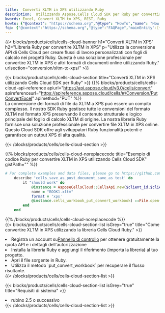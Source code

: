```yaml
---
title:  Converti XLTM in XPS utilizzando Ruby
description:  Utilizzando Aspose.Cells Cloud SDK per Ruby per convertire un file in formato XLTM in un file in formato XPS.
kwords: Excel, Convert XLTM to XPS, REST, Ruby
howto: {"@context": "https://schema.org","@type": "HowTo","name": "How to convert XLTM to XPS using the Cells Cloud Ruby library.","description": "How to convert XLTM to XPS using the Cells Cloud Ruby library.","image": {"@type": "ImageObject"},"url": "/ruby/conversion/xltm-to-xps/","step": [{ "@type": "HowToStep","name": "How to convert XLTM to XPS using the Cells Cloud Ruby library. step 1", "image": {"@type": "ImageObject",},"url": "/ruby/conversion/xltm-to-xps/","text": "Register an account at <a href='https://dashboard.aspose.cloud/'>Dashboard</a> to get free API quota & authorization details",},{ "@type": "HowToStep","name": "How to convert XLTM to XPS using the Cells Cloud Ruby library. step 1", "image": {"@type": "ImageObject",},"url": "/ruby/conversion/xltm-to-xps/","text": "Install Ruby library and add the reference (import the library) to your project.",},{ "@type": "HowToStep","name": "How to convert XLTM to XPS using the Cells Cloud Ruby library. step 1", "image": {"@type": "ImageObject",},"url": "/ruby/conversion/xltm-to-xps/","text": "Open the source file in Ruby.",},{ "@type": "HowToStep","name": "How to convert XLTM to XPS using the Cells Cloud Ruby library. step 1", "image": {"@type": "ImageObject",},"url": "/ruby/conversion/xltm-to-xps/","text": "Use the `put_convert_workbook` method to retrieve the resulting stream.",}, ],"supply": {"@type": "HowToSupply","name": "document"},"tool": [{"@type": "HowToTool","name": "RubyMine, Visual Studio Code, Aptana Studio, NetBeans"},{"@type": "HowToTool","name": "Aspose Cells"}],"totalTime": "PT6M"}
fqa: {"@context":"https://schema.org","@type":"FAQPage","mainEntity":[{"@type":"Question","name":"Why convert file formats in C# using REST API?","acceptedAnswer":{"@type":"Answer","text":"Documents are encoded in many ways, and some files may be incompatible with the software you use. To open and read such files, just convert them to appropriate file formats.<br/><ol><li>Install .NET SDK and add the reference (import the library) to your project.</li><li>Open the source file in C# using REST API.</li><li>Call the PutConvertWorkbookRequest() method, passing an output filename with required extension.</li><li>Get the result of conversion as a separate file.</li></ol>"}},{"@type":"Question","name":"What file formats can I convert with your C# library?","acceptedAnswer":{"@type":"Answer","text":"We support a variety of file formats for conversion using .NET library, including XLSX, Excel, xls , PDF, CSV, HTML, Markdown, XML, PNG, JPG, TIFF, Json, TXT and many more."}},{"@type":"Question","name":"What is the maximum allowed file size for conversion using this .NET library?","acceptedAnswer":{"@type":"Answer","text":"There are no file size limits for format conversions using .NET library."}}]}
---
```

{{< blocks/products/cells/cells-cloud-banner h1="Converti XLTM in XPS" h2="Libreria Ruby per convertire XLTM in XPS" p="Utilizza la conversione API di Cells Cloud per creare flussi di lavoro personalizzati con fogli di calcolo nei progetti Ruby. Questa è una soluzione professionale per convertire XLTM in XPS e altri formati di documenti online utilizzando Ruby." urlsection="conversion/xltm-to-xps/" >}}

{{< blocks/products/cells/cells-cloud-section title="Converti XLTM in XPS utilizzando Cells Cloud SDK per Ruby" >}}
{{% blocks/products/cells/cells-cloud-api-reference apiurl="https://api.aspose.cloud/v3.0/cells/convert" apireferenceurl="https://apireference.aspose.cloud/cells/#/Conversion/PutConvertExcel" apimethod="PUT" %}}
<br/>
La conversione dei formati di file da XLTM a XPS può essere un compito complesso. Il nostro SDK Ruby gestisce tutte le conversioni del formato XLTM nel formato XPS preservando il contenuto strutturale e logico principale del foglio di calcolo XLTM di origine. La nostra libreria Ruby fornisce una soluzione professionale per convertire file XLTM in XPS online. Questo Cloud SDK offre agli sviluppatori Ruby funzionalità potenti e garantisce un output XPS di alta qualità.

{{< /blocks/products/cells/cells-cloud-section >}}

{{% blocks/products/cells/cells-cloud-noreplacecode title="Esempio di codice Ruby per convertire XLTM in XPS utilizzando Cells Cloud SDK" gistPath="" %}}
 
```ruby
# For complete examples and data files, please go to https://github.com/aspose-cells-cloud/aspose-cells-cloud-ruby/
    describe 'cells_save_as_post_document_save_as test' do
        it "should work" do
            @instance = AsposeCellsCloud::CellsApi.new($client_id,$client_secret,"v3.0","https://api.aspose.cloud/")
            name = "BOOK1.xltm"
            format = 'xps'
            @instance.cells_workbook_put_convert_workbook( ::File.open(File.expand_path("data/"+name),"r")  {|io| io.read(io.size) },{:format=>format})     
        end
    end
```
 
{{% /blocks/products/cells/cells-cloud-noreplacecode %}}
<br/>
{{< blocks/products/cells/cells-cloud-section-list isGrey="true" title="Come convertire XLTM in XPS utilizzando la libreria Cells Cloud Ruby." >}}
<li> Registra un account su<a href="https://dashboard.aspose.cloud/">Pannello di controllo</a> per ottenere gratuitamente la quota API e i dettagli dell'autorizzazione</li>
<li>Installa la libreria Ruby e aggiungi il riferimento (importa la libreria) al tuo progetto.</li>
<li>Apri il file sorgente in Ruby.</li>
<li>Utilizza il metodo `put_convert_workbook` per recuperare il flusso risultante.</li>
{{< /blocks/products/cells/cells-cloud-section-list >}}

{{< blocks/products/cells/cells-cloud-section-list isGrey="true" title="Requisiti di sistema" >}}
<li>rubino 2.5 o successivo</li>
{{< /blocks/products/cells/cells-cloud-section-list >}}
